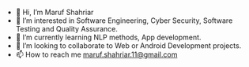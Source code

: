 - 👋 Hi, I’m Maruf Shahriar
- 👀 I’m interested in Software Engineering, Cyber Security, Software Testing and Quality Assurance.
- 🌱 I’m currently learning NLP methods, App development.
- 💞️ I’m looking to collaborate to Web or Android Development projects.
- 📫 How to reach me maruf.shahriar.11@gmail.com

<!---
maruf40/maruf40 is a ✨ special ✨ repository because its `README.md` (this file) appears on your GitHub profile.
You can click the Preview link to take a look at your changes.
--->
